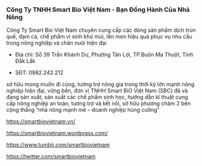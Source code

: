 ### Công Ty TNHH Smart Bio Việt Nam - Bạn Đồng Hành Của Nhà Nông

Công Ty Smart Bio Việt Nam chuyên cung cấp các dòng sản phẩm dịch trùn quế, đạm cá, chế phẩm vi sinh khử mùi, lên men hiệu quả phục vụ nhu cầu trong nông nghiệp và chăn nuôi hiện đại

- Địa chỉ: Số 39 Trần Khánh Dư, Phường Tân Lợi, TP.Buôn Ma Thuột, Tỉnh Đắk Lắk

- SĐT: 0982.242.212

sở hữu mong muốn đi cùng, tương trợ nông gia trong thời kỳ lớn mạnh nông nghiệp hiện đại, vững bền, đơn vị TNHH Smart BiO Việt Nam (SBC) đã và đang sản xuất, sản xuất các chế phẩm sinh học, hướng dẫn kĩ thuật cung cấp nông nghiệp an toàn, tương trợ và kết nối, sở hữu phương châm 2 bên cộng thắng “nhà nông mạnh mẽ – doanh nghiệp hùng cường”

https://smartbiovietnam.vn/

https://smartbiovietnam.wordpress.com/

https://www.tumblr.com/smartbiovietnam

https://twitter.com/smartbiovietnam
